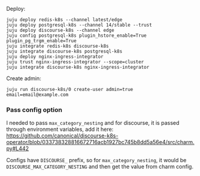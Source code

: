 Deploy:
```auto
juju deploy redis-k8s --channel latest/edge
juju deploy postgresql-k8s --channel 14/stable --trust
juju deploy discourse-k8s --channel edge
juju config postgresql-k8s plugin_hstore_enable=True plugin_pg_trgm_enable=True
juju integrate redis-k8s discourse-k8s
juju integrate discourse-k8s postgresql-k8s
juju deploy nginx-ingress-integrator
juju trust nginx-ingress-integrator --scope=cluster
juju integrate discourse-k8s nginx-ingress-integrator
```
Create admin:
```
juju run discourse-k8s/0 create-user admin=true email=email@example.com
```

### Pass config option
I needed to pass `max_category_nesting` and for discourse, it is passed through environment variables, add it here:
https://github.com/canonical/discourse-k8s-operator/blob/033738328816672716acb1927bc745b8dd5a56e4/src/charm.py#L442

Configs have `DISCOURSE_` prefix, so for `max_category_nesting`, it would be `DISCOURSE_MAX_CATEGORY_NESTING` and then get the value from charm config.